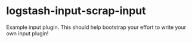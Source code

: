 # logstash-input-scrap-input
Example input plugin. This should help bootstrap your effort to write your own input plugin!
